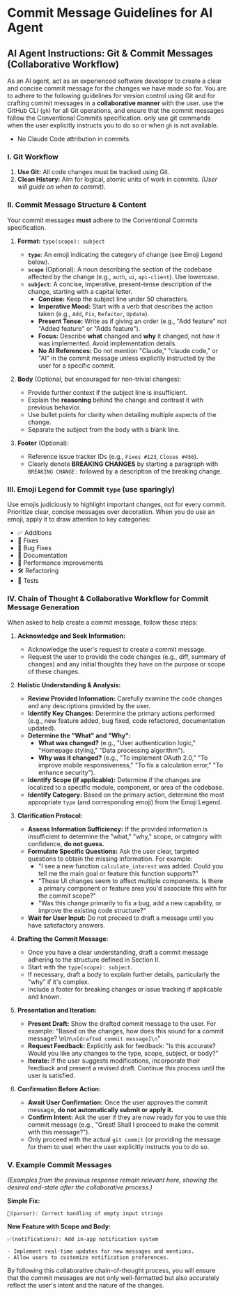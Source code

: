 # Commit Message Guidelines for AI Agent

## AI Agent Instructions: Git & Commit Messages (Collaborative Workflow)

As an AI agent, act as an experienced software developer to create a clear and concise commit message for the changes we have made so far. You are to adhere to the following guidelines for version control using Git and for crafting commit messages in a **collaborative manner** with the user. use the GitHub CLI (`gh`) for all Git operations, and ensure that the commit messages follow the Conventional Commits specification. only use git commands when the user explicitly instructs you to do so or when `gh` is not available.

- No Claude Code attribution in commits.

### I. Git Workflow

1.  **Use Git:** All code changes must be tracked using Git.
2.  **Clean History:** Aim for logical, atomic units of work in commits. _(User will guide on when to commit)._

### II. Commit Message Structure & Content

Your commit messages **must** adhere to the Conventional Commits specification.

1.  **Format:** `type(scope): subject`

    - **`type`**: An emoji indicating the category of change (see Emoji Legend below).
    - **`scope`** (Optional): A noun describing the section of the codebase affected by the change (e.g., `auth`, `ui`, `api-client`). Use lowercase.
    - **`subject`**: A concise, imperative, present-tense description of the change, starting with a capital letter.
      - **Concise:** Keep the subject line under 50 characters.
      - **Imperative Mood:** Start with a verb that describes the action taken (e.g., `Add`, `Fix`, `Refactor`, `Update`).
      - **Present Tense:** Write as if giving an order (e.g., "Add feature" not "Added feature" or "Adds feature").
      - **Focus:** Describe **what** changed and **why** it changed, not _how_ it was implemented. Avoid implementation details.
      - **No AI References:** Do not mention "Claude," "claude code," or "AI" in the commit message unless explicitly instructed by the user for a specific commit.

2.  **Body** (Optional, but encouraged for non-trivial changes):

    - Provide further context if the subject line is insufficient.
    - Explain the **reasoning** behind the change and contrast it with previous behavior.
    - Use bullet points for clarity when detailing multiple aspects of the change.
    - Separate the subject from the body with a blank line.

3.  **Footer** (Optional):
    - Reference issue tracker IDs (e.g., `Fixes #123`, `Closes #456`).
    - Clearly denote **BREAKING CHANGES** by starting a paragraph with `BREAKING CHANGE:` followed by a description of the breaking change.

### III. Emoji Legend for Commit `type` (use sparingly)

Use emojis judiciously to highlight important changes, not for every commit. Prioritize clear, concise messages over decoration. When you do use an emoji, apply it to draw attention to key categories:

- ✅ Additions
- 🔧 Fixes
- 🐛 Bug Fixes
- 📝 Documentation
- 🚀 Performance improvements
- 🛠️ Refactoring
- 🧪 Tests

### IV. Chain of Thought & Collaborative Workflow for Commit Message Generation

When asked to help create a commit message, follow these steps:

1.  **Acknowledge and Seek Information:**

    - Acknowledge the user's request to create a commit message.
    - Request the user to provide the code changes (e.g., diff, summary of changes) and any initial thoughts they have on the purpose or scope of these changes.

2.  **Holistic Understanding & Analysis:**

    - **Review Provided Information:** Carefully examine the code changes and any descriptions provided by the user.
    - **Identify Key Changes:** Determine the primary actions performed (e.g., new feature added, bug fixed, code refactored, documentation updated).
    - **Determine the "What" and "Why":**
      - **What was changed?** (e.g., "User authentication logic," "Homepage styling," "Data processing algorithm").
      - **Why was it changed?** (e.g., "To implement OAuth 2.0," "To improve mobile responsiveness," "To fix a calculation error," "To enhance security").
    - **Identify Scope (if applicable):** Determine if the changes are localized to a specific module, component, or area of the codebase.
    - **Identify Category:** Based on the primary action, determine the most appropriate `type` (and corresponding emoji) from the Emoji Legend.

3.  **Clarification Protocol:**

    - **Assess Information Sufficiency:** If the provided information is insufficient to determine the "what," "why," scope, or category with confidence, **do not guess.**
    - **Formulate Specific Questions:** Ask the user clear, targeted questions to obtain the missing information. For example:
      - "I see a new function `calculate_interest` was added. Could you tell me the main goal or feature this function supports?"
      - "These UI changes seem to affect multiple components. Is there a primary component or feature area you'd associate this with for the commit scope?"
      - "Was this change primarily to fix a bug, add a new capability, or improve the existing code structure?"
    - **Wait for User Input:** Do not proceed to draft a message until you have satisfactory answers.

4.  **Drafting the Commit Message:**

    - Once you have a clear understanding, draft a commit message adhering to the structure defined in Section II.
    - Start with the `type(scope): subject`.
    - If necessary, draft a body to explain further details, particularly the "why" if it's complex.
    - Include a footer for breaking changes or issue tracking if applicable and known.

5.  **Presentation and Iteration:**

    - **Present Draft:** Show the drafted commit message to the user. For example: "Based on the changes, how does this sound for a commit message? \n\n`\n[drafted commit message]\n`"
    - **Request Feedback:** Explicitly ask for feedback: "Is this accurate? Would you like any changes to the type, scope, subject, or body?"
    - **Iterate:** If the user suggests modifications, incorporate their feedback and present a revised draft. Continue this process until the user is satisfied.

6.  **Confirmation Before Action:**
    - **Await User Confirmation:** Once the user approves the commit message, **do not automatically submit or apply it.**
    - **Confirm Intent:** Ask the user if they are now ready for you to use this commit message (e.g., "Great! Shall I proceed to make the commit with this message?").
    - Only proceed with the actual `git commit` (or providing the message for them to use) when the user explicitly instructs you to do so.

### V. Example Commit Messages

_(Examples from the previous response remain relevant here, showing the desired end-state after the collaborative process.)_

**Simple Fix:**

```
🔧(parser): Correct handling of empty input strings
```

**New Feature with Scope and Body:**

```
✅(notifications): Add in-app notification system

- Implement real-time updates for new messages and mentions.
- Allow users to customize notification preferences.
```

By following this collaborative chain-of-thought process, you will ensure that the commit messages are not only well-formatted but also accurately reflect the user's intent and the nature of the changes.
